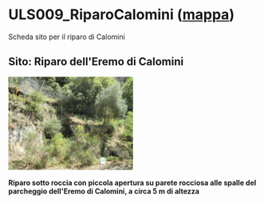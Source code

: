 # ULS009_RiparoCalomini ([mappa](https://umap.openstreetmap.fr/it/map/uls009_riparocalomini_1041664))
Scheda sito per il riparo di Calomini
## Sito: Riparo dell'Eremo di Calomini
[<img src='/vignettes/J0pJgj4R.jpg' width='250'/>](/vignettes/J0pJgj4R.jpg) 

**Riparo sotto roccia con piccola apertura su parete rocciosa alle spalle del parcheggio dell'Eremo di Calomini, a circa 5 m di altezza**
